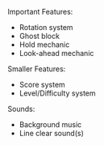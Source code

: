 Important Features:
- Rotation system
- Ghost block
- Hold mechanic
- Look-ahead mechanic

Smaller Features:
- Score system
- Level/Difficulty system

Sounds:
- Background music
- Line clear sound(s)


